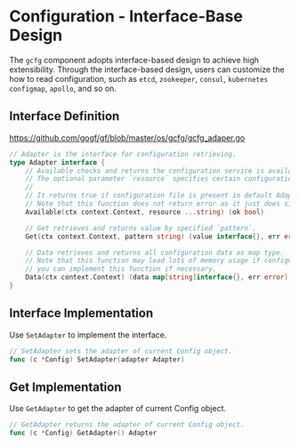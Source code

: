 # Configuration - Interface-Base Design

The `gcfg` component adopts interface-based design to achieve high extensibility. Through the interface-based design, users can customize the how to read configuration, such as `etcd`, `zookeeper`, `consul`, `kubernetes configmap`, `apollo`, and so on.

## Interface Definition

<https://github.com/gogf/gf/blob/master/os/gcfg/gcfg_adaper.go>

```go
// Adapter is the interface for configuration retrieving.
type Adapter interface {
    // Available checks and returns the configuration service is available.
    // The optional parameter `resource` specifies certain configuration resource.
    //
    // It returns true if configuration file is present in default AdapterFile, or else false.
    // Note that this function does not return error as it just does simply check for backend configuration service.
    Available(ctx context.Context, resource ...string) (ok bool)

    // Get retrieves and returns value by specified `pattern`.
    Get(ctx context.Context, pattern string) (value interface{}, err error)

    // Data retrieves and returns all configuration data as map type.
    // Note that this function may lead lots of memory usage if configuration data is too large,
    // you can implement this function if necessary.
    Data(ctx context.Context) (data map[string]interface{}, err error)
}
```

## Interface Implementation

Use `SetAdapter` to implement the interface.

```go
// SetAdapter sets the adapter of current Config object.
func (c *Config) SetAdapter(adapter Adapter)
```

## Get Implementation

Use `GetAdapter` to get the adapter of current Config object.

```go
// GetAdapter returns the adapter of current Config object.
func (c *Config) GetAdapter() Adapter
```
